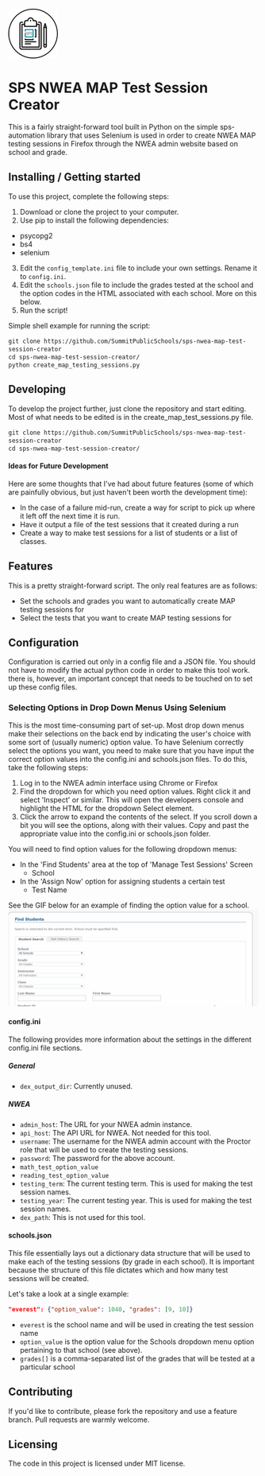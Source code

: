 ![Logo of the project](https://github.com/SummitPublicSchools/sps-nwea-map-test-session-creator/blob/master/img/map_creator_logo_small.png)

# SPS NWEA MAP Test Session Creator

This is a fairly straight-forward tool built in Python on the simple
sps-automation library that uses Selenium is used in order to create NWEA MAP
testing sessions in Firefox through the NWEA admin website based on school and
grade.

## Installing / Getting started

To use this project, complete the following steps:

1. Download or clone the project to your computer.
2. Use pip to install the following dependencies:
  * psycopg2
  * bs4
  * selenium
3. Edit the `config_template.ini` file to include your own settings. Rename it to `config.ini`.
4. Edit the `schools.json` file to include the grades tested at the school and
the option codes in the HTML associated with each school. More on this below.
5. Run the script!

Simple shell example for running the script:
```shell
git clone https://github.com/SummitPublicSchools/sps-nwea-map-test-session-creator
cd sps-nwea-map-test-session-creator/
python create_map_testing_sessions.py
```

## Developing

To develop the project further, just clone the repository and start editing. Most of what needs to be edited is in the create_map_test_sessions.py file.

```shell
git clone https://github.com/SummitPublicSchools/sps-nwea-map-test-session-creator
cd sps-nwea-map-test-session-creator/
```

#### Ideas for Future Development
Here are some thoughts that I've had about future features (some of which are
painfully obvious, but just haven't been worth the development time):
* In the case of a failure mid-run, create a way for script to pick up where it
left off the next time it is run.
* Have it output a file of the test sessions that it created during a run
* Create a way to make test sessions for a list of students or a list of classes.

## Features

This is a pretty straight-forward script. The only real features are as follows:
* Set the schools and grades you want to automatically create MAP testing sessions for
* Select the tests that you want to create MAP testing sessions for

## Configuration

Configuration is carried out only in a config file and a JSON file. You should
not have to modify the actual python code in order to make this tool work. there
is, however, an important concept that needs to be touched on to set up these
config files.

### Selecting Options in Drop Down Menus Using Selenium
This is the most time-consuming part of set-up. Most drop down menus make their
selections on the back end by indicating the user's choice with some sort of
(usually numeric) option value. To have Selenium correctly select the options
you want, you need to make sure that you have input the correct option values into
the config.ini and schools.json files. To do this, take the following steps:

1. Log in to the NWEA admin interface using Chrome or Firefox
2. Find the dropdown for which you need option values. Right click it and select
'Inspect' or similar. This will open the developers console and highlight the
HTML for the dropdown Select element.
3. Click the arrow to expand the contents of the select. If you scroll down a
bit you will see the options, along with their values. Copy and past the appropriate
value into the config.ini or schools.json folder.

You will need to find option values for the following dropdown menus:
* In the 'Find Students' area at the top of 'Manage Test Sessions' Screen
  * School
* In the 'Assign Now' option for assigning students a certain test
  * Test Name

See the GIF below for an example of finding the option value for a school.
![dropdown option value select example](https://github.com/SummitPublicSchools/sps-nwea-map-test-session-creator/blob/master/img/drop_down_option_code_example.gif)

#### config.ini
The following provides more information about the settings in the different config.ini file sections.

##### General
* `dex_output_dir`: Currently unused.

##### NWEA
* `admin_host`: The URL for your NWEA admin instance.
* `api_host`: The API URL for NWEA. Not needed for this tool.
* `username`: The username for the NWEA admin account with the Proctor role that
will be used to create the testing sessions.
* `password`: The password for the above account.
* `math_test_option_value`
* `reading_test_option_value`
* `testing_term`: The current testing term. This is used for making the test session names.
* `testing_year`: The current testing year. This is used for making the test session names.
* `dex_path`: This is not used for this tool.

#### schools.json
This file essentially lays out a dictionary data structure that will be used to
make each of the testing sessions (by grade in each school). It is important
because the structure of this file dictates which and how many test sessions
will be created.

Let's take a look at a single example:
```json
"everest": {"option_value": 1040, "grades": [9, 10]}
```

* `everest` is the school name and will be used in creating the test session name
* `option_value` is the option value for the Schools dropdown menu option pertaining to that school (see above).
* `grades[]` is a comma-separated list of the grades that will be tested at a particular school

## Contributing

If you'd like to contribute, please fork the repository and use a feature
branch. Pull requests are warmly welcome.

## Licensing

The code in this project is licensed under MIT license.
